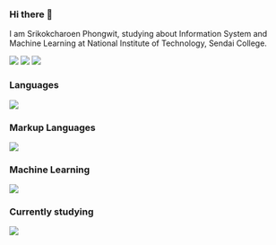 ### Hi there 👋
I am Srikokcharoen Phongwit, studying about Information System and Machine Learning at National Institute of Technology, Sendai College.

![](https://github-profile-summary-cards.vercel.app/api/cards/profile-details?username=bamboo51)
![](https://github-profile-summary-cards.vercel.app/api/cards/stats?username=bamboo51)
![](https://github-profile-summary-cards.vercel.app/api/cards/repos-per-language?username=bamboo51)

### Languages
![](https://skillicons.dev/icons?i=c,cpp,java,py)

### Markup Languages
![](https://skillicons.dev/icons?i=html,css)

### Machine Learning
![](https://skillicons.dev/icons?i=tensorflow,pytorch)

### Currently studying
![](https://skillicons.dev/icons?i=javascript,nextjs,typescript)